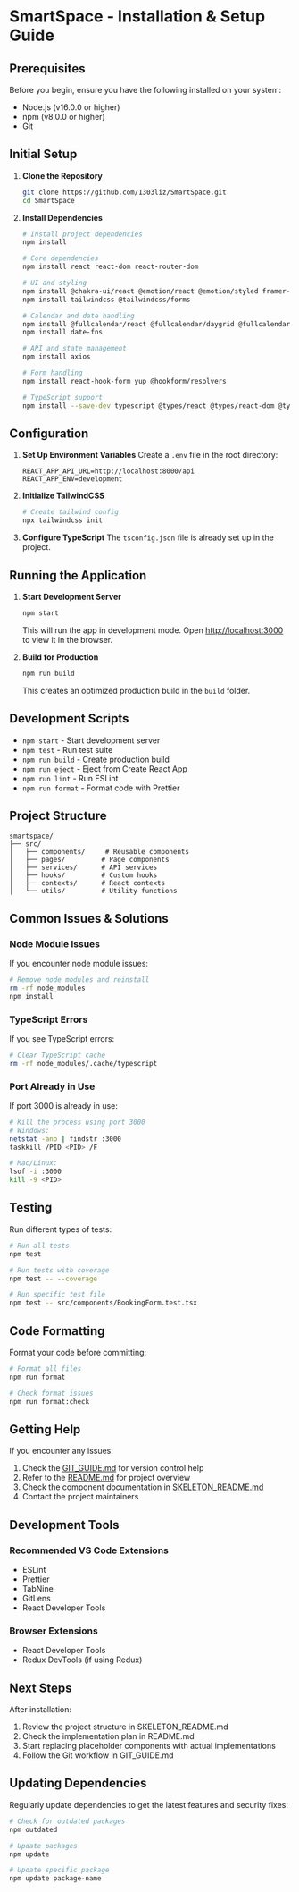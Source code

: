 # SmartSpace - Installation & Setup Guide

## Prerequisites

Before you begin, ensure you have the following installed on your system:
- Node.js (v16.0.0 or higher)
- npm (v8.0.0 or higher)
- Git

## Initial Setup

1. **Clone the Repository**
   ```bash
   git clone https://github.com/1303liz/SmartSpace.git
   cd SmartSpace
   ```

2. **Install Dependencies**
   ```bash
   # Install project dependencies
   npm install

   # Core dependencies
   npm install react react-dom react-router-dom
   
   # UI and styling
   npm install @chakra-ui/react @emotion/react @emotion/styled framer-motion
   npm install tailwindcss @tailwindcss/forms
   
   # Calendar and date handling
   npm install @fullcalendar/react @fullcalendar/daygrid @fullcalendar/timegrid @fullcalendar/interaction
   npm install date-fns
   
   # API and state management
   npm install axios
   
   # Form handling
   npm install react-hook-form yup @hookform/resolvers
   
   # TypeScript support
   npm install --save-dev typescript @types/react @types/react-dom @types/node
   ```

## Configuration

1. **Set Up Environment Variables**
   Create a `.env` file in the root directory:
   ```plaintext
   REACT_APP_API_URL=http://localhost:8000/api
   REACT_APP_ENV=development
   ```

2. **Initialize TailwindCSS**
   ```bash
   # Create tailwind config
   npx tailwindcss init
   ```

3. **Configure TypeScript**
   The `tsconfig.json` file is already set up in the project.

## Running the Application

1. **Start Development Server**
   ```bash
   npm start
   ```
   This will run the app in development mode.
   Open [http://localhost:3000](http://localhost:3000) to view it in the browser.

2. **Build for Production**
   ```bash
   npm run build
   ```
   This creates an optimized production build in the `build` folder.

## Development Scripts

- `npm start` - Start development server
- `npm test` - Run test suite
- `npm run build` - Create production build
- `npm run eject` - Eject from Create React App
- `npm run lint` - Run ESLint
- `npm run format` - Format code with Prettier

## Project Structure

```
smartspace/
├── src/
│   ├── components/     # Reusable components
│   ├── pages/         # Page components
│   ├── services/      # API services
│   ├── hooks/         # Custom hooks
│   ├── contexts/      # React contexts
│   └── utils/         # Utility functions
```

## Common Issues & Solutions

### Node Module Issues
If you encounter node module issues:
```bash
# Remove node modules and reinstall
rm -rf node_modules
npm install
```

### TypeScript Errors
If you see TypeScript errors:
```bash
# Clear TypeScript cache
rm -rf node_modules/.cache/typescript
```

### Port Already in Use
If port 3000 is already in use:
```bash
# Kill the process using port 3000
# Windows:
netstat -ano | findstr :3000
taskkill /PID <PID> /F

# Mac/Linux:
lsof -i :3000
kill -9 <PID>
```

## Testing

Run different types of tests:
```bash
# Run all tests
npm test

# Run tests with coverage
npm test -- --coverage

# Run specific test file
npm test -- src/components/BookingForm.test.tsx
```

## Code Formatting

Format your code before committing:
```bash
# Format all files
npm run format

# Check format issues
npm run format:check
```

## Getting Help

If you encounter any issues:
1. Check the [GIT_GUIDE.md](GIT_GUIDE.md) for version control help
2. Refer to the [README.md](README.md) for project overview
3. Check the component documentation in [SKELETON_README.md](SKELETON_README.md)
4. Contact the project maintainers

## Development Tools

### Recommended VS Code Extensions
- ESLint
- Prettier
- TabNine
- GitLens
- React Developer Tools

### Browser Extensions
- React Developer Tools
- Redux DevTools (if using Redux)

## Next Steps

After installation:
1. Review the project structure in SKELETON_README.md
2. Check the implementation plan in README.md
3. Start replacing placeholder components with actual implementations
4. Follow the Git workflow in GIT_GUIDE.md

## Updating Dependencies

Regularly update dependencies to get the latest features and security fixes:
```bash
# Check for outdated packages
npm outdated

# Update packages
npm update

# Update specific package
npm update package-name
```

